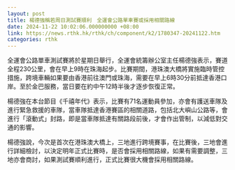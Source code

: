 ```yaml
---
layout: post
title: 楊德強稱若周日測試賽順利　全運會公路單車賽或採用相關路線
date: 2024-11-22 10:02:06.000000000 +08:00
link: https://news.rthk.hk/rthk/ch/component/k2/1780347-20241122.htm
categories: rthk
---
```


全運會公路單車測試賽將於星期日舉行，全運會統籌辦公室主任楊德強表示，賽道全程230公里，會在早上9時在珠海起步。比賽期間，港珠澳大橋將實施臨時管控措施，跨境車輛如果要由香港前往澳門或珠海，需要在早上6時30分前抵達香港口岸。至於金巴服務，當日要在約中午12時半後才逐步恢復正常。

楊德強在本台節目《千禧年代》表示，比賽有71名運動員參加，亦會有護送車隊及進行緊急救援的車隊，當車隊抵達香港賽區的相關道路，包括北大嶼山公路等，會進行「滾動式」封路，即是當車隊抵達有關路段前後，才會作出管制，以減低對交通的影響。

楊德強說，今次是首次在港珠澳大橋上，三地進行跨境賽事，在比賽後，三地會進行詳細檢討，以決定明年正式比賽時，是否會採用相關路線，如果有需要調整，三地亦會商討，如果測試賽順利進行，正式比賽很大機會採用相關路線。

